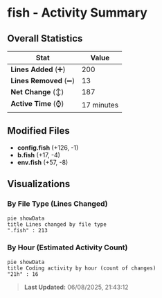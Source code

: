 # fish - Activity Summary 

## Overall Statistics

| Stat                   | Value                                                             |
| ---------------------- | ----------------------------------------------------------------- |
| **Lines Added** (➕)   | 200                                          |
| **Lines Removed** (➖) | 13                                        |
| **Net Change** (↕)    | 187                |
| **Active Time** (⌚)   | 17 minutes |


## Modified Files
- **config.fish** (+126, -1)
- **b.fish** (+17, -4)
- **env.fish** (+57, -8)

## Visualizations

### By File Type (Lines Changed)

```mermaid
pie showData
title Lines changed by file type
".fish" : 213
```

### By Hour (Estimated Activity Count)

```mermaid
pie showData
title Coding activity by hour (count of changes)
"21h" : 16
```


> **Last Updated:** 06/08/2025, 21:43:12